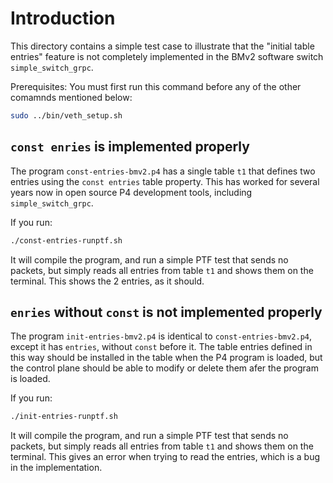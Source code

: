 # Introduction

This directory contains a simple test case to illustrate that the
"initial table entries" feature is not completely implemented in the
BMv2 software switch `simple_switch_grpc`.

Prerequisites: You must first run this command before any of the other
comamnds mentioned below:

```bash
sudo ../bin/veth_setup.sh
```


## `const enries` is implemented properly

The program `const-entries-bmv2.p4` has a single table `t1` that
defines two entries using the `const entries` table property.  This
has worked for several years now in open source P4 development tools,
including `simple_switch_grpc`.

If you run:

```bash
./const-entries-runptf.sh
```

It will compile the program, and run a simple PTF test that sends no
packets, but simply reads all entries from table `t1` and shows them
on the terminal.  This shows the 2 entries, as it should.


## `enries` without `const` is not implemented properly

The program `init-entries-bmv2.p4` is identical to
`const-entries-bmv2.p4`, except it has `entries`, without `const`
before it.  The table entries defined in this way should be installed
in the table when the P4 program is loaded, but the control plane
should be able to modify or delete them afer the program is loaded.

If you run:

```bash
./init-entries-runptf.sh
```

It will compile the program, and run a simple PTF test that sends no
packets, but simply reads all entries from table `t1` and shows them
on the terminal.  This gives an error when trying to read the entries,
which is a bug in the implementation.
